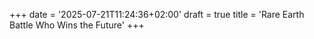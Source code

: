 +++
date = '2025-07-21T11:24:36+02:00'
draft = true
title = 'Rare Earth Battle Who Wins the Future'
+++
